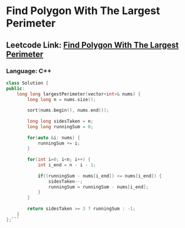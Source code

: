 # Find Polygon With The Largest Perimeter

## Leetcode Link: [Find Polygon With The Largest Perimeter](https://leetcode.com/problems/find-polygon-with-the-largest-perimeter/)
### Language: C++

```cpp
class Solution {
public:
    long long largestPerimeter(vector<int>& nums) {
        long long n = nums.size();
        
        sort(nums.begin(), nums.end());
        
        long long sidesTaken = n;
        long long runningSum = 0;
        
        for(auto &i: nums) {
            runningSum += i;
        }
        
        for(int i=0; i<n; i++) {
            int i_end = n - i - 1;
            
            if((runningSum - nums[i_end]) <= nums[i_end]) {
                sidesTaken--;
                runningSum = runningSum - nums[i_end];
            }
        }
        
        return sidesTaken >= 3 ? runningSum : -1;
    }
};```



